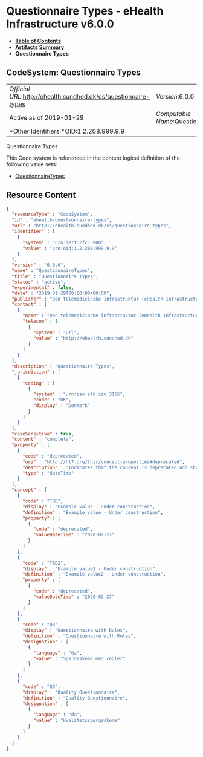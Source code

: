 # Questionnaire Types - eHealth Infrastructure v6.0.0

* [**Table of Contents**](toc.md)
* [**Artifacts Summary**](artifacts.md)
* **Questionnaire Types**

## CodeSystem: Questionnaire Types 

| | |
| :--- | :--- |
| *Official URL*:http://ehealth.sundhed.dk/cs/questionnaire-types | *Version*:6.0.0 |
| Active as of 2019-01-29 | *Computable Name*:QuestionnaireTypes |
| *Other Identifiers:*OID:1.2.208.999.9.9 | |

 
Questionnaire Types 

 This Code system is referenced in the content logical definition of the following value sets: 

* [QuestionnaireTypes](ValueSet-ehealth-questionnaire-types.md)



## Resource Content

```json
{
  "resourceType" : "CodeSystem",
  "id" : "ehealth-questionnaire-types",
  "url" : "http://ehealth.sundhed.dk/cs/questionnaire-types",
  "identifier" : [
    {
      "system" : "urn:ietf:rfc:3986",
      "value" : "urn:oid:1.2.208.999.9.9"
    }
  ],
  "version" : "6.0.0",
  "name" : "QuestionnaireTypes",
  "title" : "Questionnaire Types",
  "status" : "active",
  "experimental" : false,
  "date" : "2019-01-29T00:00:00+00:00",
  "publisher" : "Den telemedicinske infrastruktur (eHealth Infrastructure)",
  "contact" : [
    {
      "name" : "Den telemedicinske infrastruktur (eHealth Infrastructure)",
      "telecom" : [
        {
          "system" : "url",
          "value" : "http://ehealth.sundhed.dk"
        }
      ]
    }
  ],
  "description" : "Questionnaire Types",
  "jurisdiction" : [
    {
      "coding" : [
        {
          "system" : "urn:iso:std:iso:3166",
          "code" : "DK",
          "display" : "Denmark"
        }
      ]
    }
  ],
  "caseSensitive" : true,
  "content" : "complete",
  "property" : [
    {
      "code" : "deprecated",
      "uri" : "http://hl7.org/fhir/concept-properties#deprecated",
      "description" : "Indicates that the concept is deprecated and should not be used",
      "type" : "dateTime"
    }
  ],
  "concept" : [
    {
      "code" : "TBD",
      "display" : "Example value - Under construction",
      "definition" : "Example value - Under construction",
      "property" : [
        {
          "code" : "deprecated",
          "valueDateTime" : "2020-02-27"
        }
      ]
    },
    {
      "code" : "TBD2",
      "display" : "Example value2 - Under construction",
      "definition" : "Example value2 - Under construction",
      "property" : [
        {
          "code" : "deprecated",
          "valueDateTime" : "2020-02-27"
        }
      ]
    },
    {
      "code" : "QR",
      "display" : "Questionnaire with Rules",
      "definition" : "Questionnaire with Rules",
      "designation" : [
        {
          "language" : "da",
          "value" : "Spørgeskema med regler"
        }
      ]
    },
    {
      "code" : "QQ",
      "display" : "Quality Questionnaire",
      "definition" : "Quality Questionnaire",
      "designation" : [
        {
          "language" : "da",
          "value" : "Kvalitetsspørgeskema"
        }
      ]
    }
  ]
}

```

